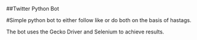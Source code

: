 ##Twitter Python Bot

#Simple python bot to either follow like or do both on the basis of hastags.

The bot uses the Gecko Driver and Selenium to achieve results.
